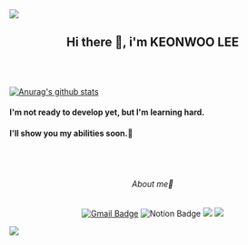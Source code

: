 <img src="https://capsule-render.vercel.app/api?type=waving&color=BDBDC8&height=150&section=header" />

<div align=center>

 ## Hi there 🐽, i'm KEONWOO LEE

</div>

<br>
<br>

[![Anurag's github stats](https://github-readme-stats.vercel.app/api?username=guntinue)](https://github.com/anuraghazra/github-readme-stats)

#### I'm not ready to develop yet, but I'm learning hard. 


#### I'll show you my abilities soon.🫡

<br>
<br>

<div align=center>

 ###### *About me*🔗
 
 [![Gmail Badge](https://img.shields.io/badge/Gmail-d14836?style=flat-square&logo=Gmail&logoColor=white&link=mailto:rjssn93@gmail.com)](mailto:rjssn93@gmail.com)
![Notion Badge](https://img.shields.io/badge/Notion-000000?style=flat-square&logo=Notion&logoColor=white)
 <a href="https://www.instagram.com/th1sright"><img src="https://img.shields.io/badge/Instagram-E4405F?style=flat-square&logo=Instagram&logoColor=white"/></a>
 <a href="https://theo3355.tistory.com/" target="_blank">
 <img src="https://img.shields.io/badge/Tistory-FE6A1F?style=flat-square&logo=Tistory&logoColor=white"/>
 </a>

</div>





<img src="https://capsule-render.vercel.app/api?type=waving&color=BDBDC8&height=150&section=footer" />




